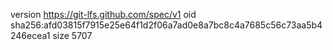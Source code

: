 version https://git-lfs.github.com/spec/v1
oid sha256:afd03815f7915e25e64f1d2f06a7ad0e8a7bc8c4a7685c56c73aa5b4246ecea1
size 5707
